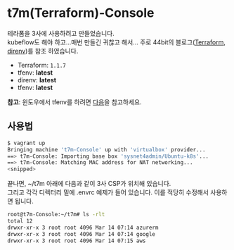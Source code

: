 # t7m(Terraform)-Console
테라폼을 3사에 사용하려고 만들었습니다. </br>
kubeflow도 해야 하고...매번 만들긴 귀찮고 해서... 
주로 44bit의 블로그([Terraform](https://www.44bits.io/ko/post/terraform_introduction_infrastrucute_as_code), [direnv](https://www.44bits.io/ko/post/direnv_for_managing_directory_environment))를 참조 하였습니다. 
- Terraform: `1.1.7`
- tfenv: **latest**
- direnv: **latest**
- tfenv: **latest**

**참고**: 윈도우에서 tfenv를 하려면 [다음](https://dev.to/lkurzyniec/terraform-version-switcher-for-windows-42c4)을 참고하세요. 

## 사용법
```bash
$ vagrant up
Bringing machine 't7m-Console' up with 'virtualbox' provider...
==> t7m-Console: Importing base box 'sysnet4admin/Ubuntu-k8s'...
==> t7m-Console: Matching MAC address for NAT networking...
<snipped>
```
끝나면, ~/t7m 아래에 다음과 같이 3사 CSP가 위치해 있습니다. </br>
그리고 각각 디렉터리 밑에 .envrc 예제가 들어 있습니다. 이를 적당히 수정해서 사용하면 됩니다.  
```bash 
root@t7m-Console:~/t7m# ls -rlt
total 12
drwxr-xr-x 3 root root 4096 Mar 14 07:14 azurerm
drwxr-xr-x 3 root root 4096 Mar 14 07:14 google
drwxr-xr-x 3 root root 4096 Mar 14 07:15 aws
```
